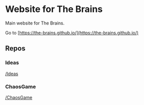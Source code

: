 # Website for The Brains
Main website for The Brains.

Go to [https://the-brains.github.io/](https://the-brains.github.io/)

## Repos

### Ideas

[/Ideas](/ideas)

### ChaosGame

[/ChaosGame](/ChaosGameRepo)
